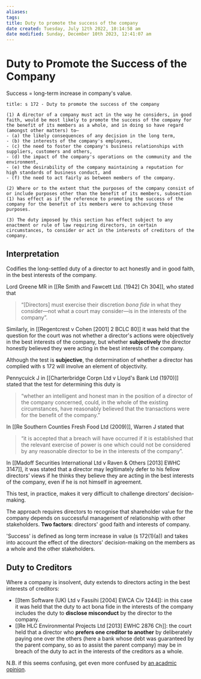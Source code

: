 ```yaml
---
aliases: 
tags: 
title: Duty to promote the success of the company
date created: Tuesday, July 12th 2022, 10:14:58 am
date modified: Sunday, December 10th 2023, 12:41:07 am
---
```


# Duty to Promote the Success of the Company

Success = long-term increase in company's value.

```ad-statute
title: s 172 - Duty to promote the success of the company

(1) A director of a company must act in the way he considers, in good faith, would be most likely to promote the success of the company for the benefit of its members as a whole, and in doing so have regard (amongst other matters) to—
- (a) the likely consequences of any decision in the long term,
- (b) the interests of the company's employees,
- (c) the need to foster the company's business relationships with suppliers, customers and others,
- (d) the impact of the company's operations on the community and the environment,
- (e) the desirability of the company maintaining a reputation for high standards of business conduct, and
- (f) the need to act fairly as between members of the company.

(2) Where or to the extent that the purposes of the company consist of or include purposes other than the benefit of its members, subsection (1) has effect as if the reference to promoting the success of the company for the benefit of its members were to achieving those purposes.

(3) The duty imposed by this section has effect subject to any enactment or rule of law requiring directors, in certain circumstances, to consider or act in the interests of creditors of the company.
```

## Interpretation

Codifies the long-settled duty of a director to act honestly and in good faith, in the best interests of the company.

Lord Greene MR in [[Re Smith and Fawcett Ltd. [1942] Ch 304]], who stated that

>“[Directors] must exercise their discretion *bona fide* in what they consider—not what a court may consider—is in the interests of the company”.

Similarly, in [[Regentcrest v Cohen [2001] 2 BCLC 80]] it was held that the question for the court was not whether a director's actions were objectively in the best interests of the company, but whether **subjectively** the director honestly believed they were acting in the best interests of the company.

Although the test is **subjective**, the determination of whether a director has complied with s 172 will involve an element of objectivity.

Pennycuick J in [[Charterbridge Corpn Ltd v Lloyd's Bank Ltd (1970)]] stated that the test for determining this duty is

>“whether an intelligent and honest man in the position of a director of the company concerned, could, in the whole of the existing circumstances, have reasonably believed that the transactions were for the benefit of the company.”

In [[Re Southern Counties Fresh Food Ltd (2009)]], Warren J stated that

>“it is accepted that a breach will have occurred if it is established that the relevant exercise of power is one which could not be considered by any reasonable director to be in the interests of the company”.

In [[Madoff Securities International Ltd v Raven & Others [2013] EWHC 3147]], it was stated that a director may legitimately defer to his fellow directors’ views if he thinks they believe they are acting in the best interests of the company, even if he is not himself in agreement.

This test, in practice, makes it very difficult to challenge directors’ decision-making.

The approach requires directors to recognise that shareholder value for the company depends on successful management of relationship with other stakeholders. **Two factors**: directors' good faith and interests of company.

'Success' is defined as long term increase in value (s 172(1)(a)) and takes into account the effect of the directors' decision-making on the members as a whole and the other stakeholders.

## Duty to Creditors

Where a company is insolvent, duty extends to directors acting in the best interests of creditors:

- [[Item Software (UK) Ltd v Fassihi [2004] EWCA Civ 1244]]: in this case it was held that the duty to act bona fide in the interests of the company includes the duty to **disclose misconduct** by the director to the company.
- [[Re HLC Environmental Projects Ltd [2013] EWHC 2876 Ch]]: the court held that a director who **prefers one creditor to another** by deliberately paying one over the others (here a bank whose debt was guaranteed by the parent company, so as to assist the parent company) may be in breach of the duty to act in the interests of the creditors as a whole.

N.B. if this seems confusing, get even more confused by [an acadmic opinion](https://usir.salford.ac.uk/id/eprint/3112/1/CA_2006.pdf).

